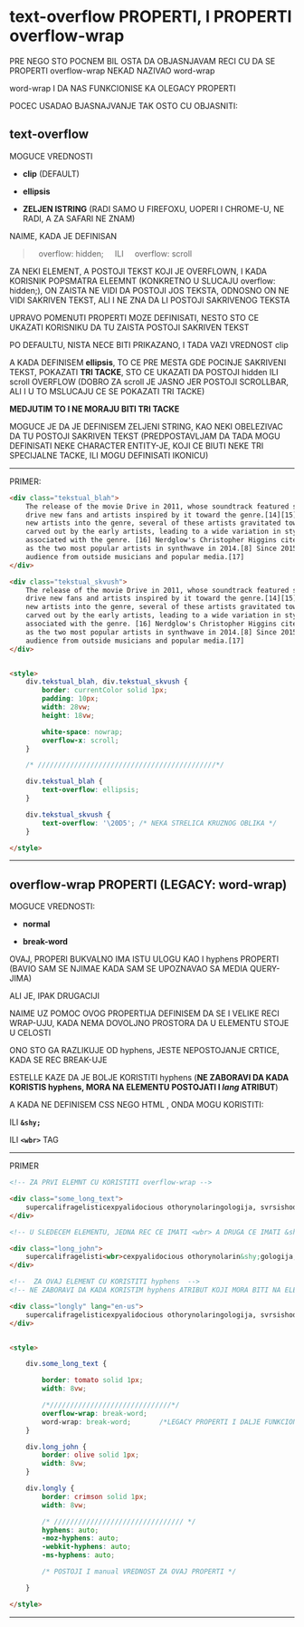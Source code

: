# text-overflow PROPERTI, I PROPERTI overflow-wrap

PRE NEGO STO POCNEM BIL OSTA DA OBJASNJAVAM RECI CU DA SE PROPERTI overflow-wrap NEKAD NAZIVAO word-wrap

word-wrap I DA NAS FUNKCIONISE KA OLEGACY PROPERTI

POCEC USADAO BJASNAJVANJE TAK OSTO CU OBJASNITI:

## text-overflow

MOGUCE VREDNOSTI

- **clip** (DEFAULT)

- **ellipsis**

- **ZELJEN ISTRING** (RADI SAMO U FIREFOXU, UOPERI I CHROME-U, NE RADI, A ZA SAFARI NE ZNAM)

NAIME, KADA JE DEFINISAN

>&nbsp;&nbsp; overflow: hidden; &nbsp;&nbsp;&nbsp;&nbsp;ILI&nbsp;&nbsp;&nbsp;&nbsp; overflow: scroll

ZA NEKI ELEMENT, A POSTOJI TEKST KOJI JE OVERFLOWN, I KADA KORISNIK POPSMATRA ELEEMNT (KONKRETNO U SLUCAJU overflow: hidden;), ON ZAISTA NE VIDI DA POSTOJI JOS TEKSTA, ODNOSNO ON NE VIDI SAKRIVEN TEKST, ALI I NE ZNA DA LI POSTOJI SAKRIVENOG TEKSTA

UPRAVO POMENUTI PROPERTI MOZE DEFINISATI, NESTO STO CE UKAZATI KORISNIKU DA TU ZAISTA POSTOJI SAKRIVEN TEKST

PO DEFAULTU, NISTA NECE BITI PRIKAZANO, I TADA VAZI VREDNOST clip

A KADA DEFINISEM **ellipsis**, TO CE PRE MESTA GDE POCINJE SAKRIVENI TEKST, POKAZATI **TRI TACKE**, STO CE UKAZATI DA POSTOJI hidden ILI scroll OVERFLOW (DOBRO ZA scroll JE JASNO JER POSTOJI SCROLLBAR, ALI I U TO MSLUCAJU CE SE POKAZATI TRI TACKE)

**MEDJUTIM TO I NE MORAJU BITI TRI TACKE**

MOGUCE JE DA JE DEFINISEM ZELJENI STRING, KAO NEKI OBELEZIVAC DA TU POSTOJI SAKRIVEN TEKST (PREDPOSTAVLJAM DA TADA MOGU DEFINISATI NEKE CHARACTER ENTITY-JE, KOJI CE BIUTI NEKE TRI SPECIJALNE TACKE, ILI MOGU DEFINISATI IKONICU)

****

PRIMER:

```HTML
<div class="tekstual_blah">
    The release of the movie Drive in 2011, whose soundtrack featured several synthwave artists, helped
    drive new fans and artists inspired by it toward the genre.[14][15] Following the various influxes of
    new artists into the genre, several of these artists gravitated toward specific aspects of synthwave
    carved out by the early artists, leading to a wide variation in styles between artists who are
    associated with the genre. [16] Nerdglow's Christopher Higgins cited Electric Youth and Kavinsky
    as the two most popular artists in synthwave in 2014.[8] Since 2015, synthwave has reached a broader
    audience from outside musicians and popular media.[17]
</div>

<div class="tekstual_skvush">
    The release of the movie Drive in 2011, whose soundtrack featured several synthwave artists, helped
    drive new fans and artists inspired by it toward the genre.[14][15] Following the various influxes of
    new artists into the genre, several of these artists gravitated toward specific aspects of synthwave
    carved out by the early artists, leading to a wide variation in styles between artists who are
    associated with the genre. [16] Nerdglow's Christopher Higgins cited Electric Youth and Kavinsky
    as the two most popular artists in synthwave in 2014.[8] Since 2015, synthwave has reached a broader
    audience from outside musicians and popular media.[17]
</div>


<style>
    div.tekstual_blah, div.tekstual_skvush {
        border: currentColor solid 1px;
        padding: 10px;
        width: 28vw;
        height: 18vw;

        white-space: nowrap;
        overflow-x: scroll;
    }

    /* ////////////////////////////////////////////*/

    div.tekstual_blah {
        text-overflow: ellipsis;
    }

    div.tekstual_skvush {
        text-overflow: '\20D5'; /* NEKA STRELICA KRUZNOG OBLIKA */
    }

</style>
```

****

## overflow-wrap PROPERTI (LEGACY: word-wrap)

MOGUCE VREDNOSTI:

- **normal**

- **break-word**

OVAJ, PROPERI BUKVALNO IMA ISTU ULOGU KAO I hyphens PROPERTI (BAVIO SAM SE NJIMAE KADA SAM SE UPOZNAVAO SA MEDIA QUERY-JIMA)

ALI JE, IPAK DRUGACIJI

NAIME UZ POMOC OVOG PROPERTIJA DEFINISEM DA SE I VELIKE RECI WRAP-UJU, KADA NEMA DOVOLJNO PROSTORA DA U ELEMENTU STOJE U CELOSTI

ONO STO GA RAZLIKUJE OD hyphens, JESTE NEPOSTOJANJE CRTICE, KADA SE REC BREAK-UJE

ESTELLE KAZE DA JE BOLJE KORISTITI hyphens (**NE ZABORAVI DA KADA KORISTIS hyphens, MORA NA ELEMENTU POSTOJATI I *lang* ATRIBUT**)

A KADA NE DEFINISEM CSS NEGO HTML , ONDA MOGU KORISTITI:

ILI **`&shy;`**

ILI **`<wbr>`** TAG

****

PRIMER

```HTML
<!-- ZA PRVI ELEMNT CU KORISTITI overflow-wrap -->

<div class="some_long_text">
    supercalifragelisticexpyalidocious othorynolaringologija, svrsishodnije
</div>

<!-- U SLEDECEM ELEMENTU, JEDNA REC CE IMATI <wbr> A DRUGA CE IMATI &shy;-->

<div class="long_john">
    supercalifragelisti<wbr>cexpyalidocious othorynolarin&shy;gologija, svrsishodnovanje
</div>

<!--  ZA OVAJ ELEMENT CU KORISTITI hyphens  -->
<!-- NE ZABORAVI DA KADA KORISTIM hyphens ATRIBUT KOJI MORA BITI NA ELEMENTU JESTE lang -->

<div class="longly" lang="en-us">
    supercalifragelisticexpyalidocious othorynolaringologija, svrsishodnovanje
</div>


<style>

    div.some_long_text {

        border: tomato solid 1px;
        width: 8vw;

        /*//////////////////////////////*/
        overflow-wrap: break-word;
        word-wrap: break-word;       /*LEGACY PROPERTI I DALJE FUNKCIONISE*/
    }

    div.long_john {
        border: olive solid 1px;
        width: 8vw;
    }

    div.longly {
        border: crimson solid 1px;
        width: 8vw;

        /* //////////////////////////////// */
        hyphens: auto;
        -moz-hyphens: auto;
        -webkit-hyphens: auto;
        -ms-hyphens: auto;

        /* POSTOJI I manual VREDNOST ZA OVAJ PROPERTI */

    }

</style>
```

****
